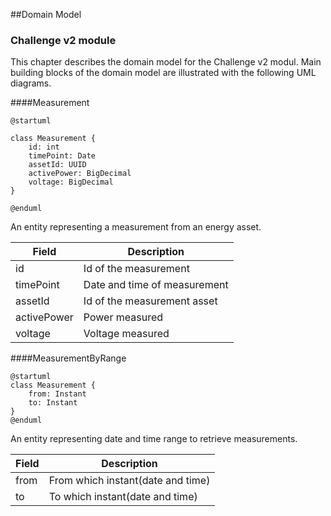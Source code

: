 ##Domain Model

### Challenge v2 module

This chapter describes the domain model for the Challenge v2 modul. Main building blocks of the domain
model are illustrated with the following UML diagrams.

####Measurement

```puml
@startuml

class Measurement {
    id: int
    timePoint: Date
    assetId: UUID
    activePower: BigDecimal
    voltage: BigDecimal
}

@enduml
```

An entity representing a measurement from an energy asset.

Field               | Description
---                 |---
id                  | Id of the measurement
timePoint           | Date and time of measurement
assetId             | Id of the measurement asset
activePower         | Power measured
voltage             | Voltage measured

####MeasurementByRange

```puml
@startuml
class Measurement {
    from: Instant
    to: Instant
}
@enduml
```

An entity representing date and time range to retrieve measurements.

Field               | Description
---                 |---
from                | From which instant(date and time)
to                  | To which instant(date and time)
